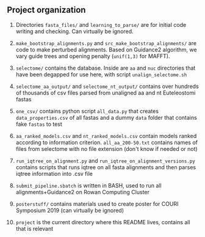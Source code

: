 ## Project organization

1. Directories `fasta_files/` and `learning_to_parse/` are for initial code writing and checking. Can virtually be ignored.

2. `make_bootstrap_alignments.py` and `src_make_bootstrap_alignments/` are code to make perturbed alignments. Based on Guidance2 algorithm, we vary guide trees and opening penalty (`unif(1,3)` for MAFFT).

3. `selectome/` contains the database. Inside are `aa` and `nuc` directories that have been degapped for use here, with script `unalign_selectome.sh`

4. `selectome_aa_output/` and `selectome_nt_output/` contains over hundreds of thousands of csv files parsed from unaligned aa and nt Euteleostomi fastas 

5. `one_csv/` contains python script `all_data.py` that creates `data_properties.csv` of all fastas and a dummy `data` folder that contains fake `fastas` to test

6. `aa_ranked_models.csv` and `nt_ranked_models.csv` contain models ranked according to information criterion. `all_aa_200-50.txt` contains names of files from selectome with no file extension (don't know if needed or not)

7. `run_iqtree_on_alignment.py` and `run_iqtree_on_alignment_versions.py` contains scripts that runs iqtree on all fasta alignments and then parses iqtree information into .csv file

8. `submit_pipeline.sbatch` is written in BASH, used to run all alignments+Guidance2 on Rowan Computing Cluster  

9. `posterstuff/` contains materials used to create poster for COURI Symposium 2019 (can virtually be ignored)

10. `project` is the current directory where this README lives, contains all that is relevant

